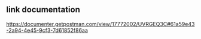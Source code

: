 ## link documentation

https://documenter.getpostman.com/view/17772002/UVRGEQ3C#61a59e43-2a94-4e45-9cf3-7d61852f86aa
